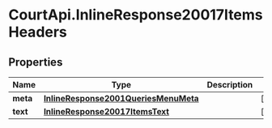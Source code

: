 # CourtApi.InlineResponse20017ItemsHeaders

## Properties
Name | Type | Description | Notes
------------ | ------------- | ------------- | -------------
**meta** | [**InlineResponse2001QueriesMenuMeta**](InlineResponse2001QueriesMenuMeta.md) |  | [optional] 
**text** | [**InlineResponse20017ItemsText**](InlineResponse20017ItemsText.md) |  | [optional] 


